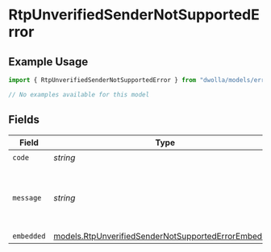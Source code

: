 # RtpUnverifiedSenderNotSupportedError

## Example Usage

```typescript
import { RtpUnverifiedSenderNotSupportedError } from "dwolla/models/errors";

// No examples available for this model
```

## Fields

| Field                                                                                                               | Type                                                                                                                | Required                                                                                                            | Description                                                                                                         | Example                                                                                                             |
| ------------------------------------------------------------------------------------------------------------------- | ------------------------------------------------------------------------------------------------------------------- | ------------------------------------------------------------------------------------------------------------------- | ------------------------------------------------------------------------------------------------------------------- | ------------------------------------------------------------------------------------------------------------------- |
| `code`                                                                                                              | *string*                                                                                                            | :heavy_check_mark:                                                                                                  | N/A                                                                                                                 | ValidationError                                                                                                     |
| `message`                                                                                                           | *string*                                                                                                            | :heavy_check_mark:                                                                                                  | N/A                                                                                                                 | Validation error(s) present. See embedded errors list for more details.                                             |
| `embedded`                                                                                                          | [models.RtpUnverifiedSenderNotSupportedErrorEmbedded](../../models/rtpunverifiedsendernotsupportederrorembedded.md) | :heavy_minus_sign:                                                                                                  | N/A                                                                                                                 |                                                                                                                     |